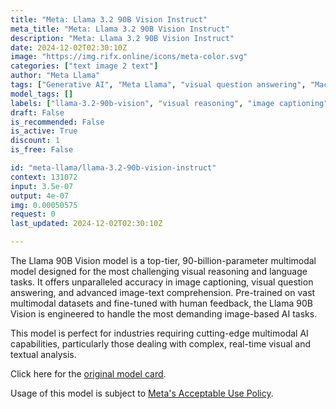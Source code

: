 ```yaml
---
title: "Meta: Llama 3.2 90B Vision Instruct"
meta_title: "Meta: Llama 3.2 90B Vision Instruct"
description: "Meta: Llama 3.2 90B Vision Instruct"
date: 2024-12-02T02:30:10Z
image: "https://img.rifx.online/icons/meta-color.svg"
categories: ["text image 2 text"]
author: "Meta Llama"
tags: ["Generative AI", "Meta Llama", "visual question answering", "Machine Learning", "Natural Language Processing", "image captioning", "multimodal AI", "visual reasoning", "Data Science", "llama-3.2-90b-vision", "Computer Vision"]
model_tags: []
labels: ["llama-3.2-90b-vision", "visual reasoning", "image captioning", "visual question answering", "multimodal AI"]
draft: False
is_recommended: False
is_active: True
discount: 1
is_free: False

id: "meta-llama/llama-3.2-90b-vision-instruct"
context: 131072
input: 3.5e-07
output: 4e-07
img: 0.00050575
request: 0
last_updated: 2024-12-02T02:30:10Z

---
```


The Llama 90B Vision model is a top-tier, 90-billion-parameter multimodal model designed for the most challenging visual reasoning and language tasks. It offers unparalleled accuracy in image captioning, visual question answering, and advanced image-text comprehension. Pre-trained on vast multimodal datasets and fine-tuned with human feedback, the Llama 90B Vision is engineered to handle the most demanding image-based AI tasks.

This model is perfect for industries requiring cutting-edge multimodal AI capabilities, particularly those dealing with complex, real-time visual and textual analysis.

Click here for the [original model card](https://github.com/meta-llama/llama-models/blob/main/models/llama3_2/MODEL_CARD_VISION.md).

Usage of this model is subject to [Meta's Acceptable Use Policy](https://www.llama.com/llama3/use-policy/).

